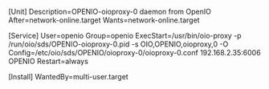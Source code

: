 [Unit]
Description=OPENIO-oioproxy-0 daemon from OpenIO
After=network-online.target
Wants=network-online.target

[Service]
User=openio
Group=openio
ExecStart=/usr/bin/oio-proxy -p /run/oio/sds/OPENIO-oioproxy-0.pid -s OIO,OPENIO,oioproxy,0 -O Config=/etc/oio/sds/OPENIO/oioproxy-0/oioproxy-0.conf 192.168.2.35:6006 OPENIO
Restart=always

[Install]
WantedBy=multi-user.target
